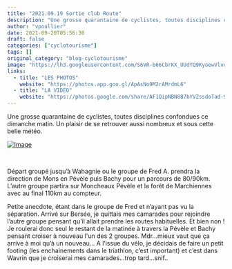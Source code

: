 ```yaml
---
title: "2021.09.19 Sortie club Route"
description: "Une grosse quarantaine de cyclistes, toutes disciplines confondues ce dimanche matin. Un plaisir de se retrouver aussi nombreux et sous cette belle météo."
author: "vpoullier"
date: 2021-09-20T05:56:30
draft: false
categories: ["cyclotourisme"]
tags: []
original_category: "blog-cyclotourisme"
image: "https://lh3.googleusercontent.com/S6VR-b66CbrKX_UUdTQ9KyoewVlvuquQqGC9QjyCpiItfuIbzGUkkbezHCSqv3aLgX5QzCv8Snt96Tqh8rk1vj__VsI0fk5q4qeZSBlBPIJq2mpAN5NpatnRCmwaOD5ry4fylI32aXeNFeXAczc0pxTCl0YBF0NDi3r2KcchRaXdWAbhlnz61bDFYAOfPY8H-wDg1DAsPBDCCrzrNgrUrSwgUtGRBc7cJM3Qj7NJlDNgAcH_Bls7h6wDoHwgnQ0nw2-Ud437xdj-ddMq6QDtDY5KIWfSFHMoekbbzxO5hfNktqTuKXzOfSFmGZUQI0WY7r5RPNLx1hpZJ1tePFlDlJNIlM-dA8RSzl76Oi4m4c0wcx4757h3pahzI2ESbDbNu09MOLHlO-3GXC8EJbJfnYpqiKF1MqSZzUO8lc-8qfhuC8Czzvtlp14WiGHj12nGDU1fKeLPUXdWA_A7dFHsW5ifWjtYMdngr6lmBr47yKSzLZgFED0WpPPIP7n7jK2x8MpeHhJZdbKTIzGJRyOXYxQvoH3Za-45KvDKJizPoCenkqJLgwv9PtYM2lA7s9dXg06p5a7nZcZzvVnufhOGWUHHP90j6OlQUuaji4BH4B9ZObFk6pF8f3nZUyFNld0A6f0DnDwklYSAGVlXyihaViLYxVCWrC7xP6L9g6TqPfq1khw7B1EfsdtVV3oVnXmNWrJLW5ojOR3oS1LxgVQS0K6F=w1205-h904-no?authuser=0"
links:
  - title: "LES PHOTOS"
    website: "https://photos.app.goo.gl/ApAsNo9M2rAMrdmL6"
  - title: "LA VIDEO"
    website: "https://photos.google.com/share/AF1QipNBN8B7bYVZssdoTad-9-AeJN5V6olKAOEs7anffEgL_E9GPf4fcUdzoVjUvBszmA/photo/AF1QipMrlQA2tIzwipZK2Y3YHiPxW570cWMgbiJlkYVp?key=d1ZPSXpsWEVjR2lLV1pUdk5OeGNzeWhmalpiaWV3"
---
```


Une grosse quarantaine de cyclistes, toutes disciplines confondues ce dimanche matin. Un plaisir de se retrouver aussi nombreux et sous cette belle météo.

<!--more-->

[![Image](https://lh3.googleusercontent.com/gQ6wr7sFxcjfywIYnMfqbOINP1LlX15Pdf5DYi0FV48TavS6RZlTZSiK2FAEzUKzJ2yvxRKOYVupeZPXbDZw3ME1oB4BfKzrWp2wlcE5zSmfz3_tlyu8yGT0splbiZRhXkKfRLHXyQbMNbhCmgBsqfFHQYe7Gn8A6S11kFVd5J17Go9x757vRGlZM0sIxCcA3AZfmLiqnOBH5zb4bG0O2n6giJYs6JqU5Vc_l0JtXfqf3chEmJXn32U73dcZqrQtfZlu2OxBGV6E0VhM7Cfx-F2JW9uVuxJIO2I5HijbxME_3oPfHM7-pRPhV9SqqD940yhHD5vyBYroiixwalneJ8D5ZjWRUWXB2FvpxkjYPyX6DFx97CJ3LOzTzxJuKYji2xb_2Lp_gRi2VGelXo2h9ERFpnNCac2BJydDZ5BKC4S93Y8y2vsWMuBLMRK5xbdbEfKDs9YjBfHcFO9SpzDTAi48tP6JzL66kCJV695QxknKrOZsoVCC3RFDsFi8VMYR1Wf-58-GesGL4815MMe5u4hQbKDziXzpqtpxatE07OXV3P2qmg-Z11PPzwu-G_LWU_Hgv_OJ4IBzZi5rOUTXtxgLJLGCv-QFGP_ybvn3zFa5itMRWfvXP7Odv7RPtyEKpqn7Hf4TCWOoCs7tnSFw3nq3iAt8lRbOZHuzPAtHzw5eHzNOHSTzvHkpESN60GFudHHOdv60HfXA2K0SefFAEF5N=w1205-h904-no?authuser=0)](https://lh3.googleusercontent.com/gQ6wr7sFxcjfywIYnMfqbOINP1LlX15Pdf5DYi0FV48TavS6RZlTZSiK2FAEzUKzJ2yvxRKOYVupeZPXbDZw3ME1oB4BfKzrWp2wlcE5zSmfz3_tlyu8yGT0splbiZRhXkKfRLHXyQbMNbhCmgBsqfFHQYe7Gn8A6S11kFVd5J17Go9x757vRGlZM0sIxCcA3AZfmLiqnOBH5zb4bG0O2n6giJYs6JqU5Vc_l0JtXfqf3chEmJXn32U73dcZqrQtfZlu2OxBGV6E0VhM7Cfx-F2JW9uVuxJIO2I5HijbxME_3oPfHM7-pRPhV9SqqD940yhHD5vyBYroiixwalneJ8D5ZjWRUWXB2FvpxkjYPyX6DFx97CJ3LOzTzxJuKYji2xb_2Lp_gRi2VGelXo2h9ERFpnNCac2BJydDZ5BKC4S93Y8y2vsWMuBLMRK5xbdbEfKDs9YjBfHcFO9SpzDTAi48tP6JzL66kCJV695QxknKrOZsoVCC3RFDsFi8VMYR1Wf-58-GesGL4815MMe5u4hQbKDziXzpqtpxatE07OXV3P2qmg-Z11PPzwu-G_LWU_Hgv_OJ4IBzZi5rOUTXtxgLJLGCv-QFGP_ybvn3zFa5itMRWfvXP7Odv7RPtyEKpqn7Hf4TCWOoCs7tnSFw3nq3iAt8lRbOZHuzPAtHzw5eHzNOHSTzvHkpESN60GFudHHOdv60HfXA2K0SefFAEF5N=w1205-h904-no?authuser=0)

&nbsp;

Départ groupé jusqu’à Wahagnie ou le groupe de Fred A. prendra la direction de Mons en Pévèle puis Bachy pour un parcours de 80/90km. L’autre groupe partira sur Moncheaux Pévèle et la forêt de Marchiennes avec au final 110km au compteur.

Petite anecdote, étant dans le groupe de Fred et n’ayant pas vu la séparation. Arrivé sur Bersée, je quittais mes camarades pour rejoindre l’autre groupe pensant qu’il allait prendre les routes habituelles. Et bien non&nbsp;! Je roulerai donc seul le restant de la matinée à travers la Pévèle et Bachy pensant croiser à nouveau l'un des 2 groupes. Mdr…mieux vaut que ça arrive à moi qu’à un nouveau… A l’issue du vélo, je décidais de faire un petit footing (les enchainements dans le triathlon, c’est important) et c’est dans Wavrin que je croiserai mes camarades…trop tard…snif..